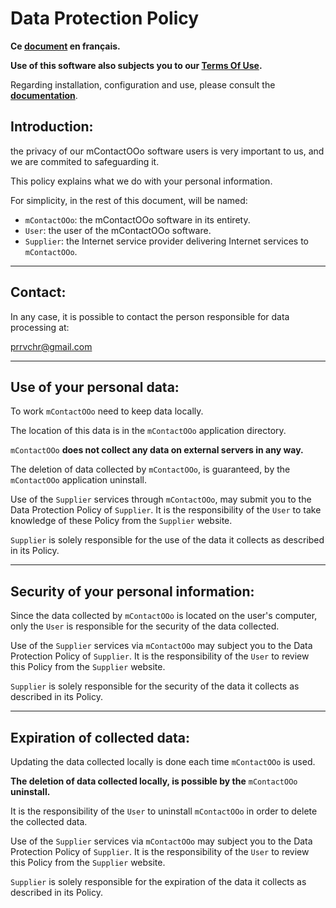 # Data Protection Policy

**Ce [document][1] en français.**

**Use of this software also subjects you to our [Terms Of Use][2].**

Regarding installation, configuration and use, please consult the **[documentation][3]**.

## Introduction:

the privacy of our mContactOOo software users is very important to us, and we are commited to safeguarding it.

This policy explains what we do with your personal information.

For simplicity, in the rest of this document, will be named:
- `mContactOOo`:  the mContactOOo software in its entirety.
- `User`: the user of the mContactOOo software.
- `Supplier`: the Internet service provider delivering Internet services to `mContactOOo`.

___
## Contact:

In any case, it is possible to contact the person responsible for data processing at:

prrvchr@gmail.com

___
## Use of your personal data:

To work `mContactOOo` need to keep data locally.

The location of this data is in the `mContactOOo` application directory.

`mContactOOo` **does not collect any data on external servers in any way.**

The deletion of data collected by `mContactOOo`, is guaranteed, by the `mContactOOo` application uninstall.

Use of the `Supplier` services through `mContactOOo`, may submit you to the Data Protection Policy of `Supplier`. It is the responsibility of the `User` to take knowledge of these Policy from the `Supplier` website.

`Supplier` is solely responsible for the use of the data it collects as described in its Policy.

___
## Security of your personal information:

Since the data collected by `mContactOOo` is located on the user's computer, only the `User` is responsible for the security of the data collected.

Use of the `Supplier` services via `mContactOOo` may subject you to the Data Protection Policy of `Supplier`. It is the responsibility of the `User` to review this Policy from the `Supplier` website.

`Supplier` is solely responsible for the security of the data it collects as described in its Policy.

___
## Expiration of collected data:

Updating the data collected locally is done each time `mContactOOo` is used.

**The deletion of data collected locally, is possible by the** `mContactOOo` **uninstall.**

It is the responsibility of the `User` to uninstall `mContactOOo` in order to delete the collected data.

Use of the `Supplier` services via `mContactOOo` may subject you to the Data Protection Policy of `Supplier`. It is the responsibility of the `User` to review this Policy from the `Supplier` website.

`Supplier` is solely responsible for the expiration of the data it collects as described in its Policy.

[1]: <https://prrvchr.github.io/mContactOOo/source/mContactOOo/registration/PrivacyPolicy_fr>
[2]: <https://prrvchr.github.io/mContactOOo/source/mContactOOo/registration/TermsOfUse_en>
[3]: <https://prrvchr.github.io/mContactOOo/>
